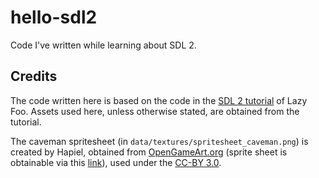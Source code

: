 # hello-sdl2
Code I've written while learning about SDL 2.

## Credits
The code written here is based on the code in the [SDL 2 tutorial](https://lazyfoo.net/tutorials/SDL/) of Lazy Foo. Assets used here, unless otherwise stated, are obtained from the tutorial.

The caveman spritesheet (in `data/textures/spritesheet_caveman.png`) is created by Hapiel, obtained from [OpenGameArt.org](https://opengameart.org/) (sprite sheet is obtainable via this [link](https://opengameart.org/content/running-caveman-spritesheet)), used under the [CC-BY 3.0](https://creativecommons.org/licenses/by/3.0/).
